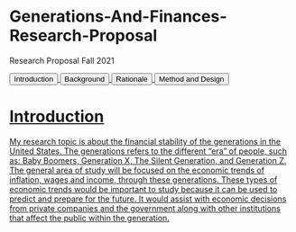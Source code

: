 # Generations-And-Finances-Research-Proposal
Research Proposal Fall 2021
<html>
  <head>
    <title> Financial Struggles Within The Generations
    </title>
    <body>
    <div class="relative">
            <a href='https://www.freecodecamp.org/'><button class="navitem">Introduction</button>
            <button class="navitem">Background</button>
            <button class="navitem">Rationale</button>
            <button class="navitem">Method and Design</button>
    </div>
</body>
  </head>
  <body>
    <h1>Introduction</h1>
    <p>My research topic is about the financial stability of the generations in
the United States. The generations refers to the different “era” of people, such as: Baby Boomers, Generation X, The Silent Generation, and Generation Z. The general area of study will be focused on the economic trends of inflation, wages and income, through these generations. These types of economic trends would be important to study because it can be used to predict and prepare for the future. It would assist with economic decisions from private companies and the government along with other institutions that affect the public within the generation. 
</p>
  </body>
 
</html>
